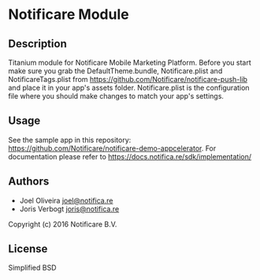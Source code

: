 # Notificare Module

## Description

Titanium module for Notificare Mobile Marketing Platform. Before you start make sure you grab the DefaultTheme.bundle, Notificare.plist and NotificareTags.plist from https://github.com/Notificare/notificare-push-lib and place it in your app's assets folder. Notificare.plist is the configuration file where you should make changes to match your app's settings.

## Usage

See the sample app in this repository: https://github.com/Notificare/notificare-demo-appcelerator. For documentation please refer to https://docs.notifica.re/sdk/implementation/


## Authors

- Joel Oliveira <joel@notifica.re>
- Joris Verbogt <joris@notifica.re>

Copyright (c) 2016 Notificare B.V.


## License

Simplified BSD